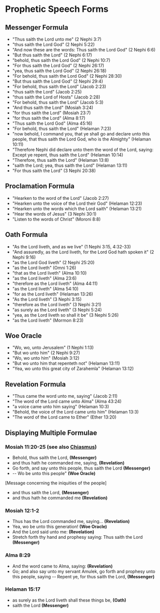 # Prophetic Speech Forms

## Messenger Formula

*   "Thus saith the Lord unto me" (2 Nephi 3:7)
*   "thus saith the Lord God" (2 Nephi 5:22)
*   "And now these are the words: Thus saith the Lord God" (2 Nephi 6:6)
*   "But thus saith the Lord" (2 Nephi 6:17)
*   "behold, thus saith the Lord God" (2 Nephi 10:7)
*   "For thus saith the Lord God" (2 Nephi 26:17)
*   "yea, thus saith the Lord God" (2 Nephi 26:18)
*   "For behold, thus saith the Lord God" (2 Nephi 28:30)
*   "But thus saith the Lord God" (2 Nephi 29:4)
*   "For behold, thus saith the Lord" (Jacob 2:23)
*   "thus saith the Lord" (Jacob 2:25)
*   "thus saith the Lord of Hosts" (Jacob 2:28)
*   "For behold, thus saith the Lord" (Jacob 5:3)
*   "And thus saith the Lord" (Mosiah 3:24)
*   "for thus saith the Lord" (Mosiah 23:7)
*   "for thus saith the Lord" (Alma 8:17)
*   "Thus saith the Lord God" (Alma 45:16)
*   "For behold, thus saith the Lord" (Helaman 7:23)
*   "now behold, I command you, that ye shall go and declare unto this people,
    that thus saith the Lord God, who is the Almighty" (Helaman 10:11)
*   "Therefore Nephi did declare unto them the word of the Lord, saying:
    Except ye repent, thus saith the Lord" (Helaman 10:14)
*   "Therefore, thus saith the Lord" (Helaman 13:8)
*   "saith the Lord; yea, thus saith the Lord" (Helaman 13:11)
*   "For thus saith the Lord" (3 Nephi 20:38)

<!-- TODO: Search "saith the Lord" -->

## Proclamation Formula

*   "Hearken to the word of the Lord" (Jacob 2:27)
*   "Hearken unto the voice of the Lord their God" (Helaman 12:23)
*   "Hearken unto the words which the Lord saith" (Helaman 13:21)
*   "Hear the words of Jesus" (3 Nephi 30:1)
*   "Listen to the words of Christ" (Moroni 8:8)

<!-- TODO: Search -->

## Oath Formula

*   "As the Lord liveth, and as we live" (1 Nephi 3:15, 4:32-33)
*   "And assuredly, as the Lord liveth, for the Lord God hath spoken it" (2 Nephi 9:16)
*   "as the Lord God liveth" (2 Nephi 25:20)
*   "as the Lord liveth" (Omni 1:26)
*   "that as the Lord liveth" (Alma 10:10)
*   "as the Lord liveth" (Alma 23:6)
*   "therefore as the Lord liveth" (Alma 44:11)
*   "as the Lord liveth" (Alma 54:10)
*   "for as the Lord liveth" (Helaman 13:26)
*   "As the Lord liveth" (3 Nephi 3:15)
*   "therefore as the Lord liveth" (3 Nephi 3:21)
*   "as surely as the Lord liveth" (3 Nephi 5:24)
*   "yea, as the Lord liveth so shall it be" (3 Nephi 5:26)
*   "as the Lord liveth" (Mormon 8:23)

## Woe Oracle

*   "Wo, wo, unto Jerusalem" (1 Nephi 1:13)
*   "But wo unto him" (2 Nephi 9:27)
*   "Wo, wo unto him" (Mosiah 3:12)
*   "But wo unto him that repenteth not" (Helaman 13:11)
*   "Yea, wo unto this great city of Zarahemla" (Helaman 13:12)

<!-- TODO: Search -->

## Revelation Formula

*   "Thus came the word unto me, saying" (Jacob 2:11)
*   "The word of the Lord came unto Alma" (Alma 43:24)
*   "a voice came unto him saying" (Helaman 10:3)
*   "Behold, the voice of the Lord came unto him" (Helaman 13:3)
*   "The word of the Lord came to Ether" (Ether 13:20)

## Displaying Multiple Formulae

### Mosiah 11:20-25 (see also [Chiasmus](chiasmus_short.md#mosiah-1120-25-see-also-prophetic-speech-forms))

*   Behold, thus saith the Lord, **(Messenger)**
*   and thus hath he commanded me, saying, **(Revelation)**
*   Go forth, and say unto this people, thus saith the Lord **(Messenger)**
*   -- Wo be unto this people" **(Woe Oracle)**

[Message concerning the iniquities of the people]

*   and thus saith the Lord, **(Messenger)**
*   and thus hath he commanded me **(Revelation)**

### Mosiah 12:1-2

*   Thus has the Lord commanded me, saying... **(Revelation)**
*   Yea, wo be unto this generation! **(Woe Oracle)**
*   And the Lord said unto me: **(Revelation)**
*   Stretch forth thy hand and prophesy saying: Thus saith the Lord **(Messenger)**

### Alma 8:29

*   And the word came to Alma, saying: **(Revelation)**
*   Go; and also say unto my servant Amulek, go forth and prophesy unto
    this people, saying -- Repent ye, for thus saith the Lord, **(Messenger)**

### Helaman 15:17

*   as surely as the Lord liveth shall these things be, **(Oath)**
*   saith the Lord **(Messenger)**
